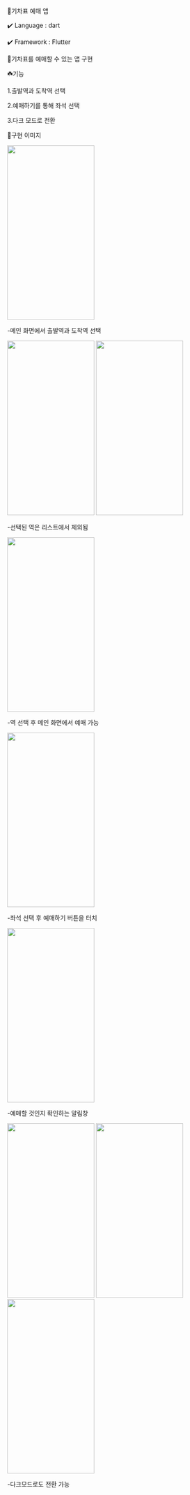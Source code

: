 🚅기차표 예매 앱


✔️ Language : dart

✔️ Framework : Flutter

🎫기차표를 예매할 수 있는 앱 구현

☘️기능

1.출발역과 도착역 선택

2.예매하기를 통해 좌석 선택

3.다크 모드로 전환



🌚구현 이미지


<img src = "https://github.com/user-attachments/assets/357f90b8-deb5-4d8b-abb4-28dddd1180e9" width="200" height="400">


-메인 화면에서 출발역과 도착역 선택




<img src = "https://github.com/user-attachments/assets/e33aa1ec-dfaf-4343-96c7-527f8897d37c" width="200" height="400">
<img src = "https://github.com/user-attachments/assets/07a2d68b-8a8c-4a71-a6a7-a17e1fdcca7d" width="200" height="400">


-선택된 역은 리스트에서 제외됨




<img src = "https://github.com/user-attachments/assets/5464c7fd-675d-4601-9f51-f8acd93a63c7" width="200" height="400">


-역 선택 후 메인 화면에서 예매 가능




<img src = "https://github.com/user-attachments/assets/d8cfbd48-6b65-4c22-b36f-d6f5f5e4da9b" width="200" height="400">


-좌석 선택 후 예매하기 버튼을 터치




<img src = "https://github.com/user-attachments/assets/cad2732e-32e7-48b4-80aa-e6e8442d5cbd" width="200" height="400">


-예매할 것인지 확인하는 알림창




<img src = "https://github.com/user-attachments/assets/67415deb-efce-4e71-a200-1bf866d9603e" width="200" height="400">
<img src = "https://github.com/user-attachments/assets/7f20fd17-f0ff-4329-86b2-b94cced122ae" width="200" height="400">
<img src = "https://github.com/user-attachments/assets/417da5ed-6e54-46ce-b330-5087128387a6" width="200" height="400">


-다크모드로도 전환 가능
</br>
</br>
</br>

